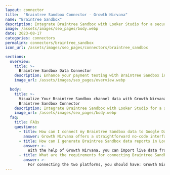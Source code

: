 ```yaml
---
layout: connector
title:  "Braintree Sandbox Connector - Growth Nirvana"
name: "Braintree Sandbox"
description: Integrate Braintree Sandbox with Looker Studio for a secure payment testing environment that informs payment strategies.
image: /assets/images/seo_pages/body.webp
date: 2023-08-17
categories: connectors
permalink: connectors/braintree_sandbox
icon_url: /assets/images/seo_pages/connectors/braintree_sandbox

sections:
  overview:
    title: >-
      Braintree Sandbox Data Connector
    description: Enhance your payment testing with Braintree Sandbox integration. Seamlessly merge sandbox transaction data from Braintree with Looker Studio's analytical capabilities, offering a safe space to explore payment behavior and strategies.
    image_url: /assets/images/seo_pages/overview.webp

  body:
    title: >-
      Visualize Your Braintree Sandbox channel data with Growth Nirvana's
      Braintree Sandbox Connector
    description: Integrate Braintree Sandbox with Looker Studio for a secure payment testing environment that informs payment strategies.
    image_url: /assets/images/seo_pages/body.webp
  faq:
    title: FAQs
    questions:
      - title: How can I connect my Braintree Sandbox data to Google Data Studio/Looker Studio?
        answer: Growth Nirvana offers a straightforward no-code interface to connect to Braintree Sandbox data sources.
      - title: How can I generate Braintree Sandbox data reports in Looker Studio?
        answer: >-
          With the help of Growth Nirvana, you can import live data from Braintree Sandbox into Looker Studio. These data can be viewed in charts, tables, and dashboards to generate branded reports that can be shared instantly.
      - title: What are the requirements for connecting Braintree Sandbox and Looker Studio?
        answer: >-
          For connecting the two platforms, you should have: Growth Nirvana Account and Braintree Sandbox Ads Account
---
```

